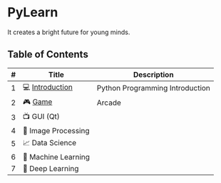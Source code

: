 # PyLearn

It creates a bright future for young minds.

## Table of Contents

| # | Title                                       | Description                     |
| - | ------------------------------------------- | ------------------------------- |
| 1 | 💻 [Introduction](./Introduction/)          | Python Programming Introduction |
| 2 | 🎮 [Game](./Game/)                          | Arcade                          |
| 3 | 📺 GUI (Qt)                                 |                                 |
| 4 | 🎨 Image Processing                         |                                 |
| 5 | 📈 Data Science                             |                                 |
| 6 | 🤖 Machine Learning                         |                                 |
| 7 | 🍓 Deep Learning                            |                                 |
